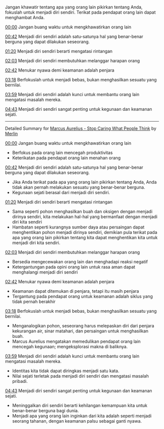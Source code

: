 Jangan khawatir tentang apa yang orang lain pikirkan tentang Anda, fokuslah untuk menjadi diri sendiri. Terikat pada pendapat orang lain dapat menghambat Anda.

[00:00](https://www.youtube.com/watch?v=PVKaK5Xt6TI&t=0) Jangan buang waktu untuk mengkhawatirkan orang lain

[00:42](https://www.youtube.com/watch?v=PVKaK5Xt6TI&t=42) Menjadi diri sendiri adalah satu-satunya hal yang benar-benar berguna yang dapat dilakukan seseorang.

[01:20](https://www.youtube.com/watch?v=PVKaK5Xt6TI&t=80) Menjadi diri sendiri berarti mengatasi rintangan

[02:03](https://www.youtube.com/watch?v=PVKaK5Xt6TI&t=123) Menjadi diri sendiri membutuhkan melanggar harapan orang

[02:42](https://www.youtube.com/watch?v=PVKaK5Xt6TI&t=162) Menukar nyawa demi keamanan adalah penjara

[03:18](https://www.youtube.com/watch?v=PVKaK5Xt6TI&t=198) Berfokuslah untuk menjadi bebas, bukan menghasilkan sesuatu yang bernilai.

[03:59](https://www.youtube.com/watch?v=PVKaK5Xt6TI&t=239) Menjadi diri sendiri adalah kunci untuk membantu orang lain mengatasi masalah mereka.

[04:43](https://www.youtube.com/watch?v=PVKaK5Xt6TI&t=283) Menjadi diri sendiri sangat penting untuk kegunaan dan keamanan sejati.

---------------------------------

Detailed Summary for [Marcus Aurelius - Stop Caring What People Think](https://www.youtube.com/watch?v=PVKaK5Xt6TI) by [Merlin](https://merlin.foyer.work/)

[00:00](https://www.youtube.com/watch?v=PVKaK5Xt6TI&t=0) Jangan buang waktu untuk mengkhawatirkan orang lain
- Berfokus pada orang lain mencegah produktivitas
- Keterikatan pada pendapat orang lain menahan orang

[00:42](https://www.youtube.com/watch?v=PVKaK5Xt6TI&t=42) Menjadi diri sendiri adalah satu-satunya hal yang benar-benar berguna yang dapat dilakukan seseorang.
- Jika Anda terikat pada apa yang orang lain pikirkan tentang Anda, Anda tidak akan pernah melakukan sesuatu yang benar-benar berguna.
- Kegunaan sejati berasal dari menjadi diri sendiri.

[01:20](https://www.youtube.com/watch?v=PVKaK5Xt6TI&t=80) Menjadi diri sendiri berarti mengatasi rintangan
- Sama seperti pohon menghasilkan buah dan oksigen dengan menjadi dirinya sendiri, kita melakukan hal-hal yang bermanfaat dengan menjadi diri kita sendiri
- Hambatan seperti kurangnya sumber daya atau persaingan dapat menghentikan pohon menjadi dirinya sendiri, demikian pula terikat pada apa yang orang lain pikirkan tentang kita dapat menghentikan kita untuk menjadi diri kita sendiri.

[02:03](https://www.youtube.com/watch?v=PVKaK5Xt6TI&t=123) Menjadi diri sendiri membutuhkan melanggar harapan orang
- Bersedia mengecewakan orang lain dan menghadapi reaksi negatif
- Ketergantungan pada opini orang lain untuk rasa aman dapat menghalangi menjadi diri sendiri

[02:42](https://www.youtube.com/watch?v=PVKaK5Xt6TI&t=162) Menukar nyawa demi keamanan adalah penjara
- Keamanan dapat ditemukan di penjara, tetapi itu masih penjara
- Tergantung pada pendapat orang untuk keamanan adalah siklus yang tidak pernah berakhir

[03:18](https://www.youtube.com/watch?v=PVKaK5Xt6TI&t=198) Berfokuslah untuk menjadi bebas, bukan menghasilkan sesuatu yang bernilai.
- Menganalogikan pohon, seseorang harus melepaskan diri dari penjara kekurangan air, sinar matahari, dan persaingan untuk menghasilkan buah.
- Marcus Aurelius mengatakan memedulikan pendapat orang lain mencegah kegunaan; mengeksplorasi makna di baliknya.

[03:59](https://www.youtube.com/watch?v=PVKaK5Xt6TI&t=239) Menjadi diri sendiri adalah kunci untuk membantu orang lain mengatasi masalah mereka.
- Identitas kita tidak dapat diringkas menjadi satu kata.
- Nilai sejati terletak pada menjadi diri sendiri dan mengatasi masalah pribadi.

[04:43](https://www.youtube.com/watch?v=PVKaK5Xt6TI&t=283) Menjadi diri sendiri sangat penting untuk kegunaan dan keamanan sejati.
- Meninggalkan diri sendiri berarti kehilangan kemampuan kita untuk benar-benar berguna bagi dunia.
- Menjadi apa yang orang lain inginkan dari kita adalah seperti menjadi seorang tahanan, dengan keamanan palsu sebagai ganti nyawa.
